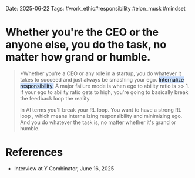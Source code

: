 Date: 2025-06-22
Tags: #work_ethic#responsibility #elon_musk #mindset 


# Whether you're the CEO or the anyone else, you do the task, no matter how grand or humble.

>*Whether you're a CEO or any role in a startup, you do whatever it takes to succeed and just always be smashing your ego. <mark style="background: #ADCCFFA6;">Internalize responsibility.</mark> A major failure mode is when ego to ability ratio is >> 1. If your ego to ability ratio gets to high, you're going to basically break the feedback loop the reality. 
>
>In AI terms you'll break your RL loop. You want to have a strong RL loop , which means internalizing responsibility and minimizing ego. And you do whatever the task is, no matter whether it's grand or humble. 

# References
- Interview at Y Combinator, June 16, 2025
 